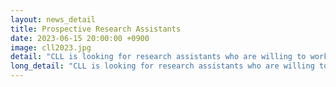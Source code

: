 ```yaml
---
layout: news_detail
title: Prospective Research Assistants
date: 2023-06-15 20:00:00 +0900
image: cll2023.jpg
detail: "CLL is looking for research assistants who are willing to work on multiple projects in the areas of child language development."
long_detail: "CLL is looking for research assistants who are willing to work on multiple projects in the areas of child language development."
---
```


